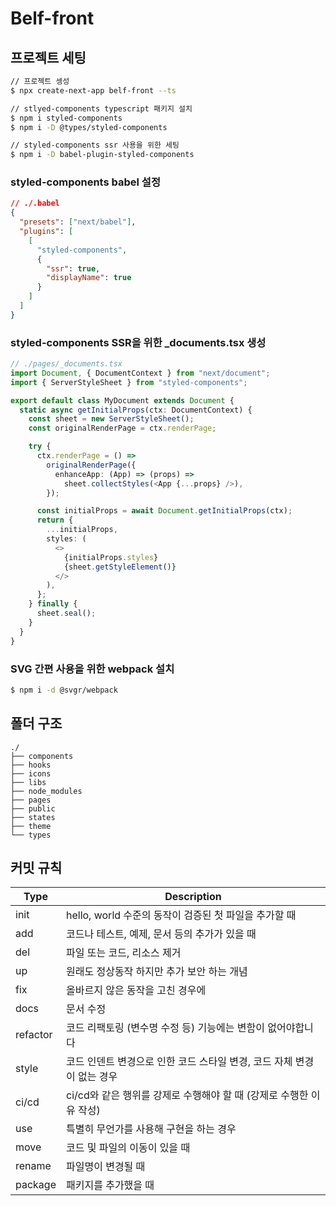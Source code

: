 # Belf-front

## 프로젝트 세팅

```bash
// 프로젝트 셍성
$ npx create-next-app belf-front --ts

// stlyed-components typescript 패키지 설치
$ npm i styled-components
$ npm i -D @types/styled-components

// styled-components ssr 사용을 위한 세팅
$ npm i -D babel-plugin-styled-components
```

### styled-components babel 설정

```json
// ./.babel
{
  "presets": ["next/babel"],
  "plugins": [
    [
      "styled-components",
      {
        "ssr": true,
        "displayName": true
      }
    ]
  ]
}
```

### styled-components SSR을 위한 \_documents.tsx 생성

```ts
// ./pages/_documents.tsx
import Document, { DocumentContext } from "next/document";
import { ServerStyleSheet } from "styled-components";

export default class MyDocument extends Document {
  static async getInitialProps(ctx: DocumentContext) {
    const sheet = new ServerStyleSheet();
    const originalRenderPage = ctx.renderPage;

    try {
      ctx.renderPage = () =>
        originalRenderPage({
          enhanceApp: (App) => (props) =>
            sheet.collectStyles(<App {...props} />),
        });

      const initialProps = await Document.getInitialProps(ctx);
      return {
        ...initialProps,
        styles: (
          <>
            {initialProps.styles}
            {sheet.getStyleElement()}
          </>
        ),
      };
    } finally {
      sheet.seal();
    }
  }
}
```

### SVG 간편 사용을 위한 webpack 설치

```bash
$ npm i -d @svgr/webpack
```

## 폴더 구조

```text
./
├── components
├── hooks
├── icons
├── libs
├── node_modules
├── pages
├── public
├── states
├── theme
└── types
```

## 커밋 규칙

| Type     | Description                                                            |
| -------- | ---------------------------------------------------------------------- |
| init     | hello, world 수준의 동작이 검증된 첫 파일을 추가할 때                  |
| add      | 코드나 테스트, 예제, 문서 등의 추가가 있을 때                          |
| del      | 파일 또는 코드, 리소스 제거                                            |
| up       | 원래도 정상동작 하지만 추가 보안 하는 개념                             |
| fix      | 올바르지 않은 동작을 고친 경우에                                       |
| docs     | 문서 수정                                                              |
| refactor | 코드 리팩토링 (변수명 수정 등) 기능에는 변함이 없어야합니다            |
| style    | 코드 인덴트 변경으로 인한 코드 스타일 변경, 코드 자체 변경이 없는 경우 |
| ci/cd    | ci/cd와 같은 행위를 강제로 수행해야 할 때 (강제로 수행한 이유 작성)    |
| use      | 특별히 무언가를 사용해 구현을 하는 경우                                |
| move     | 코드 및 파일의 이동이 있을 때                                          |
| rename   | 파일명이 변경될 때                                                     |
| package  | 패키지를 추가했을 때                                                   |
